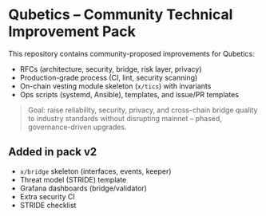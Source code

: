 # Qubetics – Community Technical Improvement Pack

This repository contains community-proposed improvements for Qubetics:
- RFCs (architecture, security, bridge, risk layer, privacy)
- Production-grade process (CI, lint, security scanning)
- On-chain vesting module skeleton (`x/tics`) with invariants
- Ops scripts (systemd, Ansible), templates, and issue/PR templates

> Goal: raise reliability, security, privacy, and cross-chain bridge quality to industry standards without disrupting mainnet – phased, governance-driven upgrades.

## Added in pack v2
- `x/bridge` skeleton (interfaces, events, keeper)
- Threat model (STRIDE) template
- Grafana dashboards (bridge/validator)
- Extra security CI
- STRIDE checklist
